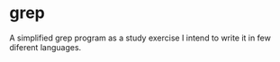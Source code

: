 # grep
A simplified grep program as a study exercise
I intend to write it in few diferent languages.
